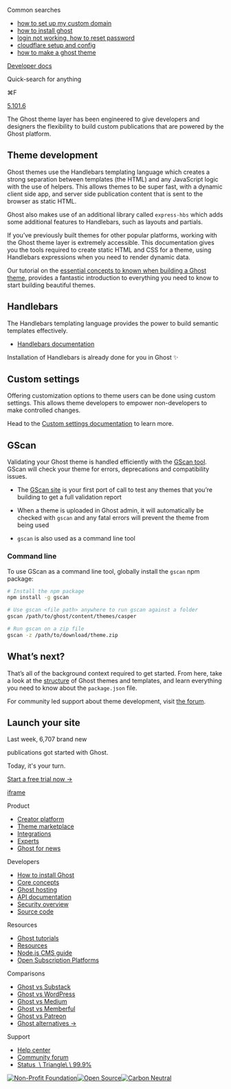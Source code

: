 Common searches

- [how to set up my custom domain](https://ghost.org/help/using-custom-domains/)
- [how to install ghost](https://ghost.org/docs/install/)
- [login not working, how to reset password](https://ghost.org/help/how-do-i-reset-my-password/)
- [cloudflare setup and config](https://ghost.org/help/cloudflare-domain-setup/)
- [how to make a ghost theme](https://ghost.org/docs/themes/)

[Developer docs](https://ghost.org/docs/)

Quick-search for anything

⌘F

[5.101.6](https://github.com/tryghost/ghost/)

The Ghost theme layer has been engineered to give developers and designers the flexibility to build custom publications that are powered by the Ghost platform.

## Theme development

Ghost themes use the Handlebars templating language which creates a strong separation between templates (the HTML) and any JavaScript logic with the use of helpers. This allows themes to be super fast, with a dynamic client side app, and server side publication content that is sent to the browser as static HTML.

Ghost also makes use of an additional library called `express-hbs` which adds some additional features to Handlebars, such as layouts and partials.

If you’ve previously built themes for other popular platforms, working with the Ghost theme layer is extremely accessible. This documentation gives you the tools required to create static HTML and CSS for a theme, using Handlebars expressions when you need to render dynamic data.

Our tutorial on the [essential concepts to known when building a Ghost theme](https://ghost.org/tutorials/essential-concepts/), provides a fantastic introduction to everything you need to know to start building beautiful themes.

## Handlebars

The Handlebars templating language provides the power to build semantic templates effectively.

- [Handlebars documentation](https://handlebarsjs.com/guide/expressions.html)

Installation of Handlebars is already done for you in Ghost ✨

## Custom settings

Offering customization options to theme users can be done using custom settings. This allows theme developers to empower non-developers to make controlled changes.

Head to the [Custom settings documentation](https://ghost.org/docs/themes/custom-settings/) to learn more.

## GScan

Validating your Ghost theme is handled efficiently with the [GScan tool](https://gscan.ghost.org/). GScan will check your theme for errors, deprecations and compatibility issues.

- The [GScan site](https://gscan.ghost.org/) is your first port of call to test any themes that you’re building to get a full validation report

- When a theme is uploaded in Ghost admin, it will automatically be checked with `gscan` and any fatal errors will prevent the theme from being used

- `gscan` is also used as a command line tool


### Command line

To use GScan as a command line tool, globally install the `gscan` npm package:

```bash
# Install the npm package
npm install -g gscan

# Use gscan <file path> anywhere to run gscan against a folder
gscan /path/to/ghost/content/themes/casper

# Run gscan on a zip file
gscan -z /path/to/download/theme.zip

```

## What’s next?

That’s all of the background context required to get started. From here, take a look at the [structure](https://ghost.org/docs/themes/structure/) of Ghost themes and templates, and learn everything you need to know about the `package.json` file.

For community led support about theme development, visit [the forum](https://forum.ghost.org/c/themes/).

## Launch your site

Last week, 6,707 brand new

publications got started with Ghost.

Today, it's your turn.

[Start a free trial now →](https://account.ghost.org/signup/)

[iframe](https://ghbtns.com/github-btn.html?user=tryghost&repo=ghost&type=star&count=true)

Product

- [Creator platform](https://ghost.org/)
- [Theme marketplace](https://ghost.org/marketplace/)
- [Integrations](https://ghost.org/integrations/)
- [Experts](https://ghost.org/experts/)
- [Ghost for news](https://ghost.org/news/)

Developers

- [How to install Ghost](https://ghost.org/docs/install/)
- [Core concepts](https://ghost.org/docs/)
- [Ghost hosting](https://ghost.org/pricing/)
- [API documentation](https://ghost.org/docs/content-api/)
- [Security overview](https://ghost.org/docs/security/)
- [Source code](https://github.com/TryGhost/Ghost)

Resources

- [Ghost tutorials](https://ghost.org/tutorials/)
- [Resources](https://ghost.org/resources/)
- [Node.js CMS guide](https://nodecms.guide/)
- [Open Subscription Platforms](https://opensubscriptionplatforms.com/)

Comparisons

- [Ghost vs Substack](https://ghost.org/vs/substack/)
- [Ghost vs WordPress](https://ghost.org/vs/wordpress/)
- [Ghost vs Medium](https://ghost.org/vs/medium/)
- [Ghost vs Memberful](https://ghost.org/vs/memberful/)
- [Ghost vs Patreon](https://ghost.org/vs/patreon/)
- [Ghost alternatives →](https://ghost.org/alternatives/)

Support

- [Help center](https://ghost.org/help/)
- [Community forum](https://forum.ghost.org/)
- [Status  \\
Triangle\\
\\
99.9%](https://status.ghost.org/)

[![Non-Profit Foundation](https://ghost.org/images/logos/indie.svg)](https://ghost.org/about/)[![Open Source](https://ghost.org/images/logos/opensource.svg)](https://github.com/tryghost)[![Carbon Neutral](https://ghost.org/images/logos/carbonneutral.svg)](https://climate.stripe.com/6MNofu)